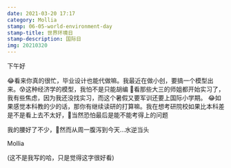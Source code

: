 ```yaml
---
date: 2021-03-20 17:17
category: Mollia
stamp: 06-05-world-environment-day
stamp-title: 世界环境日
stamp-description: 国际日
img: 20210320
---
```


<p>
下午好

😂看来你真的很忙，毕业设计也能代做嘛。我最近在做小创，要搞一个模型出来。😰这种经济学的模型，我怕不是只能胡编
🤔看那些大三的师姐都开始实习了，我有些焦虑，因为我还没找实习，而这个暑假又要军训还要上国际小学期。
😂如果感觉本科教的少的话，那你有继续读研的打算嘛。我在想考研院校如果比本科差是不是看上去不太好，🤣当然恐怕最后是能不能考得上的问题

我的腰好了不少，🤑然而从周一腹泻到今天…水逆当头

Mollia

(这不是我写的哈，只是觉得这字很好看)


</p>